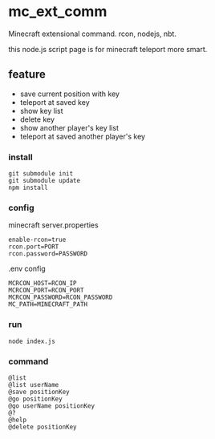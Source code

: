 # mc_ext_comm
Minecraft extensional command. rcon, nodejs, nbt.

this node.js script page is for minecraft teleport more smart.

## feature
- save current position with key
- teleport at saved key
- show key list
- delete key
- show another player's key list
- teleport at saved another player's key


### install
```
git submodule init
git submodule update
npm install
```

### config
minecraft server.properties
```
enable-rcon=true
rcon.port=PORT
rcon.password=PASSWORD
```
.env config
```
MCRCON_HOST=RCON_IP
MCRCON_PORT=RCON_PORT
MCRCON_PASSWORD=RCON_PASSWORD
MC_PATH=MINECRAFT_PATH
```

### run
```
node index.js
```

### command
```
@list
@list userName
@save positionKey
@go positionKey
@go userName positionKey
@?
@help
@delete positionKey
```
